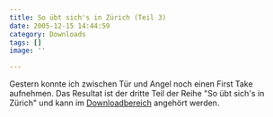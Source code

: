 ```yaml
---
title: So übt sich's in Zürich (Teil 3)
date: 2005-12-15 14:44:59
category: Downloads
tags: []
image: ''

---
```


Gestern konnte ich zwischen Tür und Angel noch einen First Take aufnehmen. Das Resultat ist der dritte Teil der Reihe "So übt sich's in Zürich" und kann im [Downloadbereich](/downloads) angehört werden.
